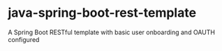 # java-spring-boot-rest-template

A Spring Boot RESTful template with basic user onboarding and OAUTH configured
